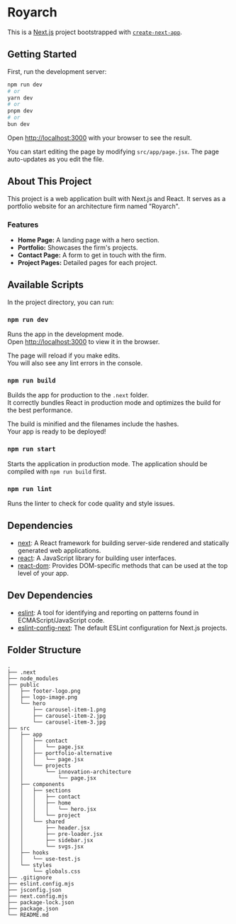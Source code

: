 # Royarch

This is a [Next.js](https://nextjs.org/) project bootstrapped with [`create-next-app`](https://github.com/vercel/next.js/tree/canary/packages/create-next-app).

## Getting Started

First, run the development server:

```bash
npm run dev
# or
yarn dev
# or
pnpm dev
# or
bun dev
```

Open [http://localhost:3000](http://localhost:3000) with your browser to see the result.

You can start editing the page by modifying `src/app/page.jsx`. The page auto-updates as you edit the file.

## About This Project

This project is a web application built with Next.js and React. It serves as a portfolio website for an architecture firm named "Royarch".

### Features

- **Home Page:** A landing page with a hero section.
- **Portfolio:** Showcases the firm's projects.
- **Contact Page:** A form to get in touch with the firm.
- **Project Pages:** Detailed pages for each project.

## Available Scripts

In the project directory, you can run:

### `npm run dev`

Runs the app in the development mode.<br />
Open [http://localhost:3000](http://localhost:3000) to view it in the browser.

The page will reload if you make edits.<br />
You will also see any lint errors in the console.

### `npm run build`

Builds the app for production to the `.next` folder.<br />
It correctly bundles React in production mode and optimizes the build for the best performance.

The build is minified and the filenames include the hashes.<br />
Your app is ready to be deployed!

### `npm run start`

Starts the application in production mode. The application should be compiled with `npm run build` first.

### `npm run lint`

Runs the linter to check for code quality and style issues.

## Dependencies

- [next](https.nextjs.org): A React framework for building server-side rendered and statically generated web applications.
- [react](https.reactjs.org): A JavaScript library for building user interfaces.
- [react-dom](https.reactjs.org/docs/react-dom.html): Provides DOM-specific methods that can be used at the top level of your app.

## Dev Dependencies

- [eslint](https.eslint.org): A tool for identifying and reporting on patterns found in ECMAScript/JavaScript code.
- [eslint-config-next](https://nextjs.org/docs/basic-features/eslint): The default ESLint configuration for Next.js projects.

## Folder Structure

```
.
├── .next
├── node_modules
├── public
│   ├── footer-logo.png
│   ├── logo-image.png
│   └── hero
│       ├── carousel-item-1.png
│       ├── carousel-item-2.jpg
│       └── carousel-item-3.jpg
├── src
│   ├── app
│   │   ├── contact
│   │   │   └── page.jsx
│   │   ├── portfolio-alternative
│   │   │   └── page.jsx
│   │   └── projects
│   │       └── innovation-architecture
│   │           └── page.jsx
│   ├── components
│   │   ├── sections
│   │   │   ├── contact
│   │   │   ├── home
│   │   │   │   └── hero.jsx
│   │   │   └── project
│   │   └── shared
│   │       ├── header.jsx
│   │       ├── pre-loader.jsx
│   │       ├── sidebar.jsx
│   │       └── svgs.jsx
│   ├── hooks
│   │   └── use-test.js
│   └── styles
│       └── globals.css
├── .gitignore
├── eslint.config.mjs
├── jsconfig.json
├── next.config.mjs
├── package-lock.json
├── package.json
└── README.md
```
